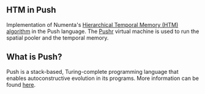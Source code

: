 ## HTM in Push

Implementation of Numenta's [Hierarchical Temporal Memory (HTM) algorithm](https://numenta.com/resources/biological-and-machine-intelligence/) in the 
Push language. The [Pushr](https://github.com/johker/pushr) virtual machine is used to run the spatial pooler and the temporal memory. 

## What is Push?

Push is a stack-based, Turing-complete programming language that enables autoconstructive evolution in its programs.
More information can be found [here](http://faculty.hampshire.edu/lspector/push.html).


